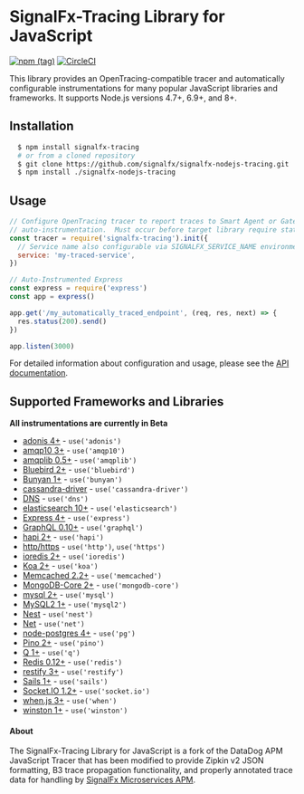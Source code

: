 # SignalFx-Tracing Library for JavaScript

[![npm (tag)](https://img.shields.io/npm/v/signalfx-tracing.svg)](https://www.npmjs.com/package/signalfx-tracing)
[![CircleCI](https://circleci.com/gh/signalfx/signalfx-nodejs-tracing.svg?style=shield)](https://circleci.com/gh/signalfx/signalfx-nodejs-tracing)

This library provides an OpenTracing-compatible tracer and automatically configurable instrumentations for many popular JavaScript libraries and frameworks.  It supports Node.js versions 4.7+, 6.9+, and 8+.

## Installation

```bash
  $ npm install signalfx-tracing
  # or from a cloned repository
  $ git clone https://github.com/signalfx/signalfx-nodejs-tracing.git
  $ npm install ./signalfx-nodejs-tracing
```

## Usage

```javascript
// Configure OpenTracing tracer to report traces to Smart Agent or Gateway and initiate
// auto-instrumentation.  Must occur before target library require statements.
const tracer = require('signalfx-tracing').init({
  // Service name also configurable via SIGNALFX_SERVICE_NAME environment variable
  service: 'my-traced-service',
})

// Auto-Instrumented Express
const express = require('express')
const app = express()

app.get('/my_automatically_traced_endpoint', (req, res, next) => {
  res.status(200).send()
})

app.listen(3000)
```

For detailed information about configuration and usage, please see the [API documentation](./docs/API.md).

## Supported Frameworks and Libraries

**All instrumentations are currently in Beta**

* [adonis 4+](https://github.com/adonisjs) - `use('adonis')`
* [amqp10 3+](https://github.com/noodlefrenzy/node-amqp10) - `use('amqp10')`
* [amqplib 0.5+](http://www.squaremobius.net/amqp.node/) - `use('amqplib')`
* [Bluebird 2+](https://github.com/petkaantonov/bluebird) - `use('bluebird')`
* [Bunyan 1+](https://github.com/trentm/node-bunyan) - `use('bunyan')`
* [cassandra-driver](https://github.com/datastax/nodejs-driver) - `use('cassandra-driver')`
* [DNS](https://nodejs.org/api/dns.html) - `use('dns')`
* [elasticsearch 10+](https://www.elastic.co/guide/en/elasticsearch/client/javascript-api/current/index.html) - `use('elasticsearch')`
* [Express 4+](http://expressjs.com/) - `use('express')`
* [GraphQL 0.10+](https://github.com/graphql/graphql-js) - `use('graphql')`
* [hapi 2+](https://hapijs.com/) - `use('hapi')`
* [http/https](https://nodejs.org/api/http.html) - `use('http')`, `use('https')`
* [ioredis 2+](https://github.com/luin/ioredis) - `use('ioredis')`
* [Koa 2+](https://koajs.com/) - `use('koa')`
* [Memcached 2.2+](https://github.com/3rd-Eden/memcached) - `use('memcached')`
* [MongoDB-Core 2+](https://github.com/mongodb-js/mongodb-core) - `use('mongodb-core')`
* [mysql 2+](https://github.com/mysqljs/mysql) - `use('mysql')`
* [MySQL2 1+](https://github.com/sidorares/node-mysql2) - `use('mysql2')`
* [Nest](https://nestjs.com/) - `use('nest')`
* [Net](https://nodejs.org/api/net.html) - `use('net')`
* [node-postgres 4+](https://github.com/brianc/node-postgres) - `use('pg')`
* [Pino 2+](http://getpino.io/#/) - `use('pino')`
* [Q 1+](https://github.com/kriskowal/q) - `use('q')`
* [Redis 0.12+](https://github.com/NodeRedis/node_redis) - `use('redis')`
* [restify 3+](http://restify.com/) - `use('restify')`
* [Sails 1+](https://sailsjs.com) - `use('sails')`
* [Socket.IO 1.2+](https://socket.io) - `use('socket.io')`
* [when.js 3+](https://github.com/cujojs/when) - `use('when')`
* [winston 1+](https://github.com/winstonjs/winston) - `use('winston')`

#### About
The SignalFx-Tracing Library for JavaScript is a fork of the DataDog APM JavaScript Tracer that has been modified to provide Zipkin v2 JSON formatting, B3 trace propagation functionality, and properly annotated trace data for handling by [SignalFx Microservices APM](https://docs.signalfx.com/en/latest/apm/apm-overview/index.html).
